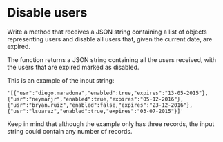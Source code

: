 # Disable users

Write a method that receives a JSON string containing a list of objects representing users and disable all users that, given the current date, are expired.

The function returns a JSON string containing all the users received, with the users that are expired marked as disabled.

This is an example of the input string:

```
'[{"usr":"diego.maradona","enabled":true,"expires":"13-05-2015"}, {"usr":"neymarjr","enabled":true,"expires":"05-12-2016"}, {"usr":"bryan.ruiz","enabled":false,"expires":"23-12-2016"}, {"usr":"lsuarez","enabled":true,"expires":"03-07-2015"}]'
```

Keep in mind that although the example only has three records, the input string could contain any number of records.
